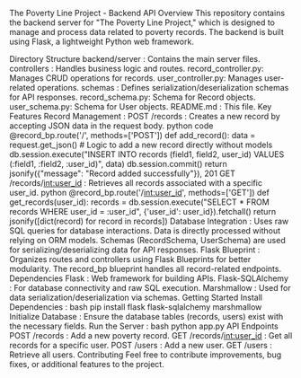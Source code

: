 The Poverty Line Project - Backend API
Overview
This repository contains the backend server for "The Poverty Line Project," which is designed to manage and process data related to poverty records. The backend is built using Flask, a lightweight Python web framework.

Directory Structure
backend/server : Contains the main server files.
controllers : Handles business logic and routes.
record_controller.py: Manages CRUD operations for records.
user_controller.py: Manages user-related operations.
schemas : Defines serialization/deserialization schemas for API responses.
record_schema.py: Schema for Record objects.
user_schema.py: Schema for User objects.
README.md : This file.
Key Features
Record Management :
POST /records : Creates a new record by accepting JSON data in the request body.
python code
@record_bp.route('/', methods=['POST'])
def add_record():
    data = request.get_json()
    # Logic to add a new record directly without models
    db.session.execute("INSERT INTO records (field1, field2, user_id) VALUES (:field1, :field2, :user_id)", data)
    db.session.commit()
    return jsonify({"message": "Record added successfully"}), 201
    GET /records/<int:user_id> : Retrieves all records associated with a specific user_id.
python
@record_bp.route('/<int:user_id>', methods=['GET'])
def get_records(user_id):
    records = db.session.execute("SELECT * FROM records WHERE user_id = :user_id", {'user_id': user_id}).fetchall()
    return jsonify([dict(record) for record in records])
    Database Integration :
Uses raw SQL queries for database interactions.
Data is directly processed without relying on ORM models.
Schemas (RecordSchema, UserSchema) are used for serializing/deserializing data for API responses.
Flask Blueprint :
Organizes routes and controllers using Flask Blueprints for better modularity.
The record_bp blueprint handles all record-related endpoints.
Dependencies
Flask : Web framework for building APIs.
Flask-SQLAlchemy : For database connectivity and raw SQL execution.
Marshmallow : Used for data serialization/deserialization via schemas.
Getting Started
Install Dependencies :
bash
pip install flask flask-sqlalchemy marshmallow
Initialize Database :
Ensure the database tables (records, users) exist with the necessary fields.
Run the Server :
bash
python app.py
API Endpoints
POST /records : Add a new poverty record.
GET /records/<int:user_id> : Get all records for a specific user.
POST /users : Add a new user.
GET /users : Retrieve all users.
Contributing
Feel free to contribute improvements, bug fixes, or additional features to the project.





